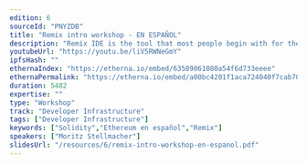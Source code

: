 ```yaml
---
edition: 6
sourceId: "PNYZDB"
title: "Remix intro workshop - EN ESPAÑOL"
description: "Remix IDE is the tool that most people begin with for their journey through Ethereum development.  Come learn some basics of Solidity, the most popular language for programming smart contracts.  We’ll be using the tutorials inside of Remix - so you can continue working after the workshop is over.  The workshop will be conducted in Spanish."
youtubeUrl: "https://youtu.be/liV5RWNeGmY"
ipfsHash: ""
ethernaIndex: "https://etherna.io/embed/63589061080a54f6d733eeee"
ethernaPermalink: "https://etherna.io/embed/a00bc4201f1aca724040f7cab70a257d4bf31bae15e59874cb45893c7bba5893"
duration: 5482
expertise: ""
type: "Workshop"
track: "Developer Infrastructure"
tags: ["Developer Infrastructure"]
keywords: ["Solidity","Ethereum en español","Remix"]
speakers: ["Moritz Stellmacher"]
slidesUrl: "/resources/6/remix-intro-workshop-en-espanol.pdf"
---
```

